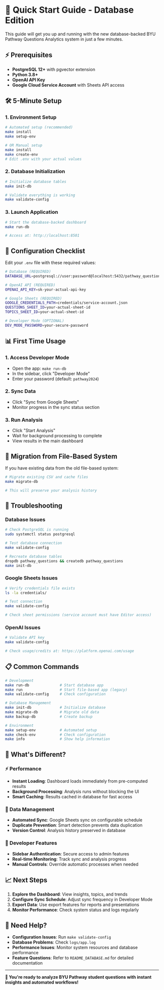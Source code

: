 # 🚀 Quick Start Guide - Database Edition

This guide will get you up and running with the new database-backed BYU Pathway Questions Analytics system in just a few minutes.

## ⚡ Prerequisites

- **PostgreSQL 12+** with pgvector extension
- **Python 3.8+**
- **OpenAI API Key**
- **Google Cloud Service Account** with Sheets API access

## 🛠️ 5-Minute Setup

### 1. Environment Setup
```bash
# Automated setup (recommended)
make install
make setup-env

# OR Manual setup
make install
make create-env
# Edit .env with your actual values
```

### 2. Database Initialization
```bash
# Initialize database tables
make init-db

# Validate everything is working
make validate-config
```

### 3. Launch Application
```bash
# Start the database-backed dashboard
make run-db

# Access at: http://localhost:8501
```

## 🔧 Configuration Checklist

Edit your `.env` file with these required values:

```bash
# Database (REQUIRED)
DATABASE_URL=postgresql://user:password@localhost:5432/pathway_questions

# OpenAI API (REQUIRED)
OPENAI_API_KEY=sk-your-actual-api-key

# Google Sheets (REQUIRED)
GOOGLE_CREDENTIALS_PATH=credentials/service-account.json
QUESTIONS_SHEET_ID=your-actual-sheet-id
TOPICS_SHEET_ID=your-actual-sheet-id

# Developer Mode (OPTIONAL)
DEV_MODE_PASSWORD=your-secure-password
```

## 📊 First Time Usage

### 1. Access Developer Mode
- Open the app: `make run-db`
- In the sidebar, click "Developer Mode"
- Enter your password (default: `pathway2024`)

### 2. Sync Data
- Click "Sync from Google Sheets"
- Monitor progress in the sync status section

### 3. Run Analysis
- Click "Start Analysis"
- Wait for background processing to complete
- View results in the main dashboard

## 🔄 Migration from File-Based System

If you have existing data from the old file-based system:

```bash
# Migrate existing CSV and cache files
make migrate-db

# This will preserve your analysis history
```

## 🚨 Troubleshooting

### Database Issues
```bash
# Check PostgreSQL is running
sudo systemctl status postgresql

# Test database connection
make validate-config

# Recreate database tables
dropdb pathway_questions && createdb pathway_questions
make init-db
```

### Google Sheets Issues
```bash
# Verify credentials file exists
ls -la credentials/

# Test connection
make validate-config

# Check sheet permissions (service account must have Editor access)
```

### OpenAI Issues
```bash
# Validate API key
make validate-config

# Check usage/credits at: https://platform.openai.com/usage
```

## 📋 Common Commands

```bash
# Development
make run-db              # Start database app
make run                 # Start file-based app (legacy)
make validate-config     # Check configuration

# Database Management
make init-db             # Initialize database
make migrate-db          # Migrate old data
make backup-db           # Create backup

# Environment
make setup-env           # Automated setup
make check-env           # Check configuration
make info                # Show help information
```

## 🎯 What's Different?

### ⚡ Performance
- **Instant Loading**: Dashboard loads immediately from pre-computed results
- **Background Processing**: Analysis runs without blocking the UI
- **Smart Caching**: Results cached in database for fast access

### 🔄 Data Management
- **Automated Sync**: Google Sheets sync on configurable schedule
- **Duplicate Prevention**: Smart detection prevents data duplication
- **Version Control**: Analysis history preserved in database

### 🔐 Developer Features
- **Sidebar Authentication**: Secure access to admin features
- **Real-time Monitoring**: Track sync and analysis progress
- **Manual Controls**: Override automatic processes when needed

## 📈 Next Steps

1. **Explore the Dashboard**: View insights, topics, and trends
2. **Configure Sync Schedule**: Adjust sync frequency in Developer Mode
3. **Export Data**: Use export features for reports and presentations
4. **Monitor Performance**: Check system status and logs regularly

## 🤝 Need Help?

- **Configuration Issues**: Run `make validate-config`
- **Database Problems**: Check `logs/app.log`
- **Performance Issues**: Monitor system resources and database performance
- **Feature Questions**: Refer to `README_DATABASE.md` for detailed documentation

---

**🎉 You're ready to analyze BYU Pathway student questions with instant insights and automated workflows!**